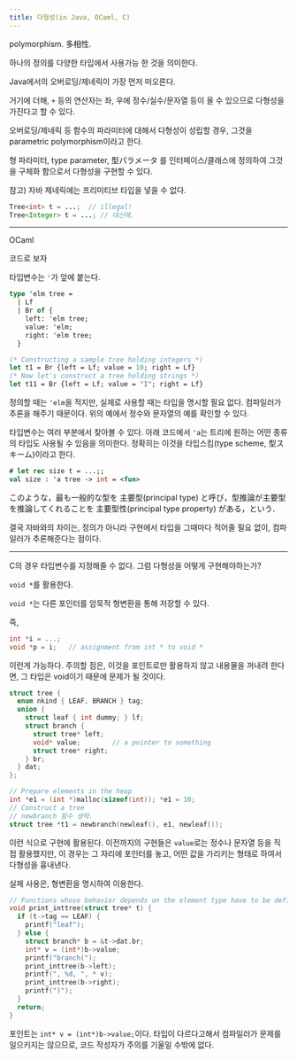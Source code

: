 ```yaml
---
title: 다형성(in Java, OCaml, C)
---
```


polymorphism. 多相性.

하나의 정의를 다양한 타입에서 사용가능 한 것을 의미한다.

Java에서의 오버로딩/제네릭이 가장 먼저 떠오른다.

거기에 더해, `+` 등의 연산자는 좌, 우에 정수/실수/문자열 등이 올 수 있으므로 다형성을 가진다고 할 수 있다.

오버로딩/제네릭 등 함수의 파라미터에 대해서 다형성이 성립할 경우, 그것을 parametric polymorphism이라고 한다.

형 파라미터, type parameter, 型パラメータ 를 인터페이스/클래스에 정의하여 그것을 구체화 함으로서 다형성을 구현할 수 있다.

참고) 자바 제네릭에는 프리미티브 타입을 넣을 수 없다.

```java
Tree<int> t = ...;  // illegal!
Tree<Integer> t = ...; // 대신에.
```

---

OCaml

코드로 보자

타입변수는 `'`가 앞에 붙는다.

```ocaml
type 'elm tree =
  | Lf
  | Br of {
    left: 'elm tree;
    value: 'elm;
    right: 'elm tree;
  }

(* Constructing a sample tree holding integers *)
let t1 = Br {left = Lf; value = 10; right = Lf}
(* Now let's construct a tree holding strings *)
let t11 = Br {left = Lf; value = "I"; right = Lf}
```

정의할 때는 `'elm`을 적지만, 실제로 사용할 때는 타입을 명시할 필요 없다. 컴파일러가 추론을 해주기 때문이다. 위의 예에서 정수와 문자열의 예를 확인할 수 있다.


타입변수는 여러 부분에서 찾아볼 수 있다. 아래 코드에서 `'a`는 트리에 원하는 어떤 종류의 타입도 사용될 수 있음을 의미한다. 정확히는 이것을 타입스킴(type scheme, 型スキーム)이라고 한다.

```ocaml
# let rec size t = ...;;
val size : 'a tree -> int = <fun>
```

このような，最も一般的な型を 主要型(principal type) と呼び，型推論が主要型を推論してくれることを 主要型性(principal type property) がある，という．

결국 자바와의 차이는, 정의가 아니라 구현에서 타입을 그때마다 적어줄 필요 없이, 컴파일러가 추론해준다는 점이다.

---

C의 경우 타입변수를 지정해줄 수 없다. 그럼 다형성을 어떻게 구현해야하는가?

`void *`를 활용한다.

`void *`는 다른 포인터를 암묵적 형변환을 통해 저장할 수 있다.

즉,

```c
int *i = ...;
void *p = i;   // assignment from int * to void *
```

이런게 가능하다. 주의할 점은, 이것을 포인트로만 활용하지 않고 내용물을 꺼내려 한다면, 그 타입은 void이기 때문에 문제가 될 것이다.

```c
struct tree {
  enum nkind { LEAF, BRANCH } tag;
  union {
    struct leaf { int dummy; } lf;
    struct branch {
      struct tree* left;
      void* value;        // a pointer to something
      struct tree* right;
    } br;
  } dat;
};

// Prepare elements in the heap
int *e1 = (int *)malloc(sizeof(int)); *e1 = 10;
// Construct a tree
// newbranch 함수 생략.
struct tree *t1 = newbranch(newleaf(), e1, newleaf());
```

이런 식으로 구현에 활용된다. 이전까지의 구현들은 `value`로는 정수나 문자열 등을 직접 활용했지만, 이 경우는 그 자리에 포인터를 놓고, 어떤 값을 가리키는 형태로 하여서 다형성을 흉내낸다.

실제 사용은, 형변환을 명시하여 이용한다.

```c
// Functions whose behavior depends on the element type have to be defined separately
void print_inttree(struct tree* t) {
  if (t->tag == LEAF) {
    printf("leaf");
  } else {
    struct branch* b = &t->dat.br;
    int* v = (int*)b->value;
    printf("branch(");
    print_inttree(b->left);
    printf(", %d, ", * v);
    print_inttree(b->right);
    printf(")");
  }
  return;
}
```

포인트는 `int* v = (int*)b->value;`이다. 타입이 다르다고해서 컴파일러가 문제를 일으키지는 않으므로, 코드 작성자가 주의를 기울일 수밖에 없다.
